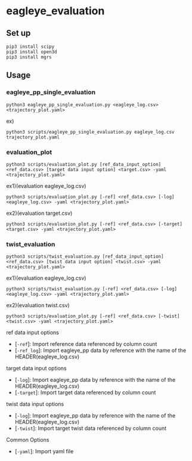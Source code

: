 # eagleye_evaluation

## Set up
```
pip3 install scipy
pip3 install open3d
pip3 install mgrs
```

## Usage
### eagleye_pp_single_evaluation
```
python3 eagleye_pp_single_evaluation.py <eagleye_log.csv> <trajectory_plot.yaml>
```

ex)
```
python3 scripts/eagleye_pp_single_evaluation.py eagleye_log.csv trajectory_plot.yaml
```

### evaluation_plot
```
python3 scripts/evaluation_plot.py [ref_data_input_option] <ref_data.csv> [target data input option] <target.csv> -yaml <trajectory_plot.yaml>
```

ex1)(evaluation eagleye_log.csv)
```
python3 scripts/evaluation_plot.py [-ref] <ref_data.csv> [-log] <eagleye_log.csv> -yaml <trajectory_plot.yaml>
```

ex2)(evaluation target.csv)
```
python3 scripts/evaluation_plot.py [-ref] <ref_data.csv> [-target] <target.csv> -yaml <trajectory_plot.yaml>
```

### twist_evaluation
```
python3 scripts/twist_evaluation.py [ref_data_input_option] <ref_data.csv> [twist data input option] <twist.csv> -yaml <trajectory_plot.yaml>
```

ex1)(evaluation eagleye_log.csv)
```
python3 scripts/twist_evaluation.py [-ref] <ref_data.csv> [-log] <eagleye_log.csv> -yaml <trajectory_plot.yaml>
```

ex2)(evaluation twist.csv)
```
python3 scripts/evaluation_plot.py [-ref] <ref_data.csv> [-twist] <twist.csv> -yaml <trajectory_plot.yaml>
```

ref data input options
* [`-ref`]: Import reference data referenced by column count
* [`-ref_log`]: Import eagleye_pp data by reference with the name of the HEADER(eagleye_log.csv)

target data input options
* [`-log`]: Import eagleye_pp data by reference with the name of the HEADER(eagleye_log.csv)
* [`-target`]: Import target data referenced by column count

twist data input options
* [`-log`]: Import eagleye_pp data by reference with the name of the HEADER(eagleye_log.csv)
* [`-twist`]: Import target twist data referenced by column count

Common Options
* [`-yaml`]: Import yaml file

